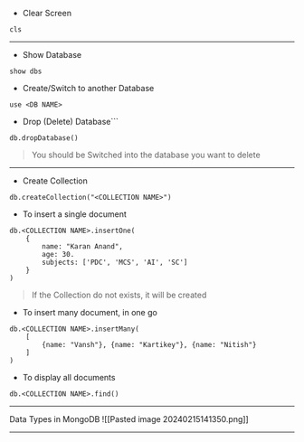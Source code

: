 
- Clear Screen
```
cls
```

---

- Show Database
```
show dbs
```

- Create/Switch to another Database
```
use <DB NAME>
```

- Drop (Delete) Database```
```
db.dropDatabase()
```

> You should be Switched into the database you want to delete 
---

- Create Collection 
```
db.createCollection("<COLLECTION NAME>")
```

- To insert a single document
```
db.<COLLECTION NAME>.insertOne(
	{
		name: "Karan Anand",
		age: 30.
		subjects: ['PDC', 'MCS', 'AI', 'SC']	
	}
)
```

> If the Collection do not exists, it will be created

- To insert many document, in one go
```
db.<COLLECTION NAME>.insertMany(
	[
		{name: "Vansh"}, {name: "Kartikey"}, {name: "Nitish"}
	]
)
```

- To display all documents 
```
db.<COLLECTION NAME>.find()
```

---
Data Types in MongoDB
![[Pasted image 20240215141350.png]]

---
